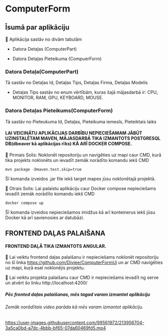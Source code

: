 # ComputerForm
## Īsumā par aplikāciju
:hatching_chick: Aplikācija sastāv no divām tabulām
- Datora Detaļas (ComputerPart)

- Datora Detaļas Pieteikuma (CompuerForm)

### Datora Detaļa(ComputerPart)
Tā sastāv no Detaļas Id, Detaļas Tips, Detaļas Firma, Detaļas Modelis
- Detaļas Tips sastāv no enum vērtībām, kuras šajā mājasdarbā ir: CPU, MONITOR, RAM, GPU, KEYBOARD, MOUSE. 

### Datora Detaļas Pieteikums(ComputerForm)
Tā sastāv no Pieteukuma Id, Detaļas, Pieteikuma iemesls, Pieteiktais laiks

#### LAI VEICINĀTU APLIKĀCIJAS DARBĪBU NEPIECIEŠAMAM JĀBŪT UZINSTALĒTAM MAVEN, MĀJASDARBĀ TIKA IZMANTOTS POSTGRESQL DB(dbeaver kā aplikācijas rīks) KĀ ARĪ DOCKER COMPOSE.

:hatching_chick: Pirmais Solis: Noklonēt repositoriju un navigēties uz mapi caur CMD, kurā tika projekts noklonēts un ievadīt zemāk norādīto komandu iekš CMD
          
    mvn package -Dmaven.test.skip=true
    
Šī komanda izveidos .jar file iekš target mapes jūsu noklonētajā projektā.

:hatching_chick: Otrais Solis: Lai palaistu aplikāciju caur Docker compose nepieciešams ievadīt zemāk norādīto komandu iekš CMD

    docker compose up
    
Šī komanda izveidos nepieciešamos imidžus kā arī konteinerus iekš jūsu Docker kā arī savienosies ar datubāzi. 

## FRONTEND DAĻAS PALAIŠANA

#### FRONTEND DAĻĀ TIKA IZMANTOTS ANGULAR. 

:hatching_chick: Lai veiktu frontend daļas palaišanu ir nepieciešams noklonēt repositoriju no šī linka https://github.com/Divjee/ComputerFormUi un ar CMD navigēties uz mapi, kuŗā esat noklonējis projektu.

:hatching_chick: Lai veiktu projekta palaišanu caur CMD ir nepieciešams ievadīt ng serve un atvērt šo linku http://localhost:4200/

##### Pēc fronted daļas palaišanas, mēs tagad varam izmantot aplikāciju 
###### Zemāk norādītais video parāda kā mēs varam izmantot aplikāciju. 

https://user-images.githubusercontent.com/99561972/213956704-3a5ca0bd-a7dc-4bbb-bf65-07da60469fd5.mp4



  

